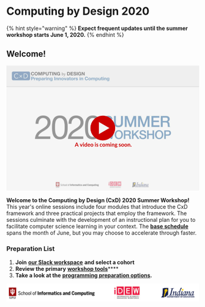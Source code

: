 # Computing by Design 2020

{% hint style="warning" %}
**Expect frequent updates until the summer workshop starts June 1, 2020.** 
{% endhint %}

## Welcome!

![](.gitbook/assets/vidcoming-welcome.png)

**Welcome to the Computing by Design \(CxD\) 2020 Summer Workshop!** This year's online sessions include four modules that introduce the CxD framework and three practical projects that employ the framework. The sessions culminate with the development of an instructional plan for you to facilitate computer science learning in your context. The [**base schedule**](schedule.md) spans the month of June, but you may choose to accelerate through faster.

### Preparation List

1.  **Join** [**our Slack workspace**](https://cxd2020.slack.com) **and select a cohort**
2. **Review the primary** [**workshop tools**](preparation/workshop-tools.md)\*\*\*\*
3. **Take a look at the** [**programming preparation options**](preparation/programming-pre-work.md)**.**

![](.gitbook/assets/orgbanner.png)

